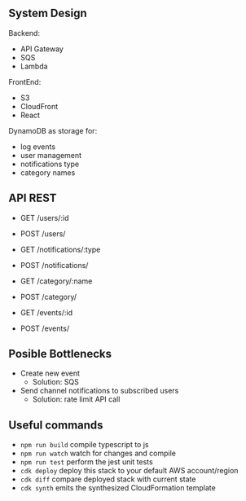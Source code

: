 ## System Design

Backend:
* API Gateway
* SQS
* Lambda

FrontEnd:
* S3
* CloudFront
* React

DynamoDB as storage for:
* log events
* user management
* notifications type
* category names

## API REST

* GET /users/:id
* POST /users/

* GET /notifications/:type
* POST /notifications/

* GET /category/:name
* POST /category/

* GET /events/:id
* POST /events/

## Posible Bottlenecks

* Create new event
    * Solution: SQS
* Send channel notifications to subscribed users
    * Solution: rate limit API call

## Useful commands

* `npm run build`   compile typescript to js
* `npm run watch`   watch for changes and compile
* `npm run test`    perform the jest unit tests
* `cdk deploy`      deploy this stack to your default AWS account/region
* `cdk diff`        compare deployed stack with current state
* `cdk synth`       emits the synthesized CloudFormation template
